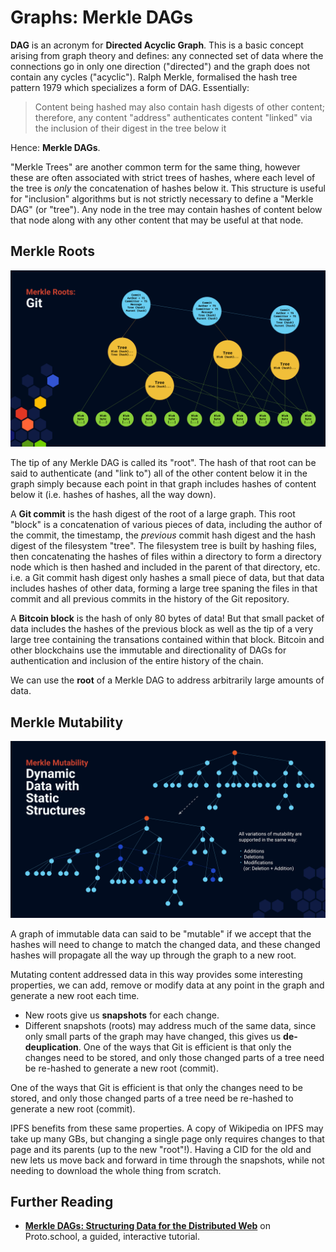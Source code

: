 # Graphs: Merkle DAGs

**DAG** is an acronym for **Directed Acyclic Graph**. This is a basic concept arising from graph theory and defines: any connected set of data where the connections go in only one direction ("directed") and the graph does not contain any cycles ("acyclic"). Ralph Merkle, formalised the hash tree pattern 1979 which specializes a form of DAG. Essentially:

> Content being hashed may also contain hash digests of other content; therefore, any content "address" authenticates content "linked" via the inclusion of their digest in the tree below it

Hence: **Merkle DAGs**.

"Merkle Trees" are another common term for the same thing, however these are often associated with strict trees of hashes, where each level of the tree is _only_ the concatenation of hashes below it. This structure is useful for "inclusion" algorithms but is not strictly necessary to define a "Merkle DAG" (or "tree"). Any node in the tree may contain hashes of content below that node along with any other content that may be useful at that node.

## Merkle Roots

![](<../../.gitbook/assets/ipld_merkle_roots.png>)

The tip of any Merkle DAG is called its "root". The hash of that root can be said to authenticate (and "link to") all of the other content below it in the graph simply because each point in that graph includes hashes of content below it (i.e. hashes of hashes, all the way down).

A **Git commit** is the hash digest of the root of a large graph. This root "block" is a concatenation of various pieces of data, including the author of the commit, the timestamp, the *previous* commit hash digest and the hash digest of the filesystem "tree". The filesystem tree is built by hashing files, then concatenating the hashes of files within a directory to form a directory node which is then hashed and included in the parent of that directory, etc. i.e. a Git commit hash digest only hashes a small piece of data, but that data includes hashes of other data, forming a large tree spaning the files in that commit and all previous commits in the history of the Git repository.

A **Bitcoin block** is the hash of only 80 bytes of data! But that small packet of data includes the hashes of the previous block as well as the tip of a very large tree containing the transations contained within that block. Bitcoin and other blockchains use the immutable and directionality of DAGs for authentication and inclusion of the entire history of the chain.

We can use the **root** of a Merkle DAG to address arbitrarily large amounts of data.

## Merkle Mutability

![](<../../.gitbook/assets/ipld_merkle_mutability.png>)

A graph of immutable data can said to be "mutable" if we accept that the hashes will need to change to match the changed data, and these changed hashes will propagate all the way up through the graph to a new root.

Mutating content addressed data in this way provides some interesting properties, we can add, remove or modify data at any point in the graph and generate a new root each time.

* New roots give us **snapshots** for each change.
* Different snapshots (roots) may address much of the same data, since only small parts of the graph may have changed, this gives us **de-deuplication**. One of the ways that Git is efficient is that only the changes need to be stored, and only those changed parts of a tree need be re-hashed to generate a new root (commit).

One of the ways that Git is efficient is that only the changes need to be stored, and only those changed parts of a tree need be re-hashed to generate a new root (commit).

IPFS benefits from these same properties. A copy of Wikipedia on IPFS may take up many GBs, but changing a single page only requires changes to that page and its parents (up to the new "root"!). Having a CID for the old and new lets us move back and forward in time through the snapshots, while not needing to download the whole thing from scratch.

## Further Reading

* [**Merkle DAGs: Structuring Data for the Distributed Web**](https://proto.school/merkle-dags) on Proto.school, a guided, interactive tutorial.
